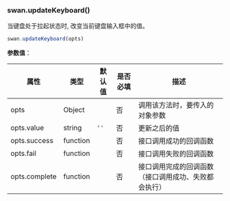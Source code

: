 ### swan.updateKeyboard()

当键盘处于拉起状态时, 改变当前键盘输入框中的值。

```js
swan.updateKeyboard(opts)
```

**参数值**：

|属性|类型|默认值|是否必填|描述|
|-|-|-|-|-|
|opts|Object| |否|调用该方法时，要传入的对象参数|
|opts.value|string|`''`|否|更新之后的值|
|opts.success|function| |否|接口调用成功的回调函数|
|opts.fail|function| |否|接口调用失败的回调函数|
|opts.complete|function| |否|接口调用完成的回调函数（接口调用成功、失败都会执行）|
